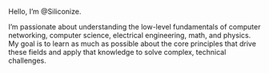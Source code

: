 Hello, I’m @Siliconize.

I’m passionate about understanding the low-level fundamentals of computer networking, 
computer science, electrical engineering, math, and physics. My goal is to learn as much as possible about
the core principles that drive these fields and apply that knowledge to solve complex, technical challenges.
